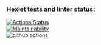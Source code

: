 ### Hexlet tests and linter status:
[![Actions Status](https://github.com/Kvas1988/java-project-lvl1/workflows/hexlet-check/badge.svg)](https://github.com/Kvas1988/java-project-lvl1/actions)  
[![Maintainability](https://api.codeclimate.com/v1/badges/a99a88d28ad37a79dbf6/maintainability)](https://codeclimate.com/github/codeclimate/codeclimate/maintainability)  
![github actions](https://github.com/Kvas1988/java-project-lvl1/actions/workflows/java-ci.yml/badge.svg)